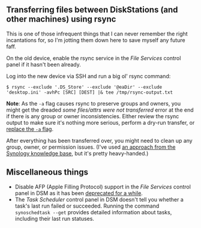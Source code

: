 <!---
  # This file is distributed under the Creative Commons Attribution 4.0
  # International License. To view a copy of this license, please visit
  # <http://creativecommons.org/licenses/by/4.0/>.

  collections: 'notes'
  description: Read Damien Dart's notes on setting up, using, and troubleshooting a Synology DiskStation.
  title: Synology DiskStation Notes
  twigTemplate: .templates/base-note.html.twig
--->

Transferring files between DiskStations (and other machines) using rsync
------------------------------------------------------------------------

This is one of those infrequent things that I can never remember the
right incantations for, so I'm jotting them down here to save myself any
future faff.

On the old device, enable the rsync service in the _File Services_
control panel if it hasn't been already.

Log into the new device via SSH and run a big ol' rsync command:

```
$ rsync --exclude '.DS_Store' --exclude '@eaDir' --exclude 'desktop.ini' -avhPc [SRC] [DEST] |& tee /tmp/rsync-output.txt
```

  <p><b>Note</b>: As the <code>-a</code> flag causes rsync to preserve
    groups and owners, you might get the dreaded <em>some files/attrs
    were not transferred</em> error at the end if there is any group or
    owner inconsistencies. Either review the rsync output to make sure
    it's nothing more serious, perform a dry-run transfer, or
    <a href="https://explainshell.com/explain?cmd=rsync+-a">replace the
    <code>-a</code> flag</a>.

After everything has been transferred over, you might need to clean up
any group, owner, or permission issues. (I've used [an approach from the
Synology knowledge base][2], but it's pretty heavy-handed.)

[2]: <https://www.synology.com/en-us/knowledgebase/DSM/tutorial/Management/Revert_to_Windows_ACL_permission>


Miscellaneous things
--------------------

  - Disable AFP (Apple Filling Protocol) support in the _File Services_
    control panel in DSM as it has been [deprecated for a while][3].
  - The _Task Scheduler_ control panel in DSM doesn't tell you whether a
    task's last run failed or succeeded.  Running the command
    `synoschedtask --get` provides detailed information about tasks,
    including their last run statuses.

[3]: <https://www.macworld.com/article/3600899/using-afp-to-share-a-mac-drive-its-time-to-change.html>
